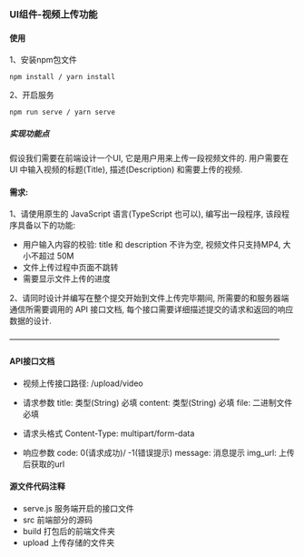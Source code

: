 ### UI组件-视频上传功能

#### 使用
1、安装npm包文件
```
npm install / yarn install
```

2、开启服务
```
npm run serve / yarn serve
```


##### 实现功能点
假设我们需要在前端设计一个UI, 它是用户用来上传一段视频文件的. 用户需要在 UI 中输入视频的标题(Title), 描述(Description) 和需要上传的视频.

#### 需求: 
1、请使用原生的 JavaScript 语言(TypeScript 也可以), 编写出一段程序, 该段程序具备以下的功能:
- 用户输入内容的校验: title 和 description 不许为空, 视频文件只支持MP4, 大小不超过 50M
- 文件上传过程中页面不跳转
- 需要显示文件上传的进度

2、请同时设计并编写在整个提交开始到文件上传完毕期间, 所需要的和服务器端通信所需要调用的 API 接口文档, 
每个接口需要详细描述提交的请求和返回的响应数据的设计.

——————————————————————————————————

#### API接口文档
- 视频上传接口路径: /upload/video

- 请求参数
title: 类型(String) 必填
content: 类型(String) 必填
file: 二进制文件 必填

- 请求头格式
Content-Type: multipart/form-data

- 响应参数
code: 0(请求成功)/ -1(错误提示)
message: 消息提示
img_url: 上传后获取的url

#### 源文件代码注释
- serve.js 服务端开启的接口文件
- src 前端部分的源码
- build 打包后的前端文件夹
- upload 上传存储的文件夹
